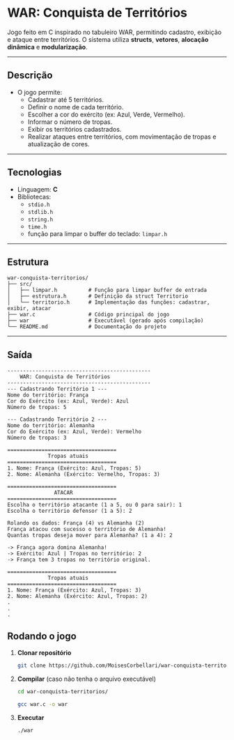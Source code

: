 # WAR: Conquista de Territórios
Jogo feito em C inspirado no tabuleiro WAR, permitindo cadastro, exibição e ataque entre territórios. O sistema utiliza **structs**, **vetores**, **alocação dinâmica** e **modularização**.

---

## Descrição
- O jogo permite:
    - Cadastrar até 5 territórios.
    - Definir o nome de cada território.
    - Escolher a cor do exército (ex: Azul, Verde, Vermelho).
    - Informar o número de tropas.
    - Exibir os territórios cadastrados.
    - Realizar ataques entre territórios, com movimentação de tropas e atualização de cores.

---

## Tecnologias
- Linguagem: **C**
- Bibliotecas:
    - `stdio.h`
    - `stdlib.h`
    - `string.h`
    - `time.h`
    - função para limpar o buffer do teclado: `limpar.h`

---

## Estrutura
```plaintext
war-conquista-territorios/
├── src/
│   ├── limpar.h          # Função para limpar buffer de entrada
│   ├── estrutura.h       # Definição da struct Territorio
│   └── territorio.h      # Implementação das funções: cadastrar, exibir, atacar
├── war.c                 # Código principal do jogo
├── war                   # Executável (gerado após compilação)
└── README.md             # Documentação do projeto
```
---

## Saída
```plaintext
----------------------------------------------
    WAR: Conquista de Territórios
----------------------------------------------
--- Cadastrando Território 1 ---
Nome do território: França
Cor do Exército (ex: Azul, Verde): Azul
Número de tropas: 5

--- Cadastrando Território 2 ---
Nome do território: Alemanha
Cor do Exército (ex: Azul, Verde): Vermelho
Número de tropas: 3

===================================
             Tropas atuais
===================================
1. Nome: França (Exército: Azul, Tropas: 5)
2. Nome: Alemanha (Exército: Vermelho, Tropas: 3)

===================================
               ATACAR
===================================
Escolha o território atacante (1 a 5, ou 0 para sair): 1
Escolha o território defensor (1 a 5): 2

Rolando os dados: França (4) vs Alemanha (2)
França atacou com sucesso o território de Alemanha!
Quantas tropas deseja mover para Alemanha? (1 a 4): 2

-> França agora domina Alemanha!
-> Exército: Azul | Tropas no território: 2
-> França tem 3 tropas no território original.

===================================
             Tropas atuais
===================================
1. Nome: França (Exército: Azul, Tropas: 3)
2. Nome: Alemanha (Exército: Azul, Tropas: 2)
.
.
.
```

## Rodando o jogo
1. **Clonar repositório**
    ```bash
    git clone https://github.com/MoisesCorbellari/war-conquista-territorios.git
   ```
2. **Compilar** (caso não tenha o arquivo executável)
    ```bash
    cd war-conquista-territorios/

    gcc war.c -o war
    ```
3. **Executar**
    ```bash
    ./war
    ```